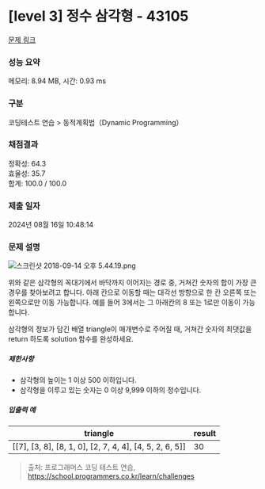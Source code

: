 # [level 3] 정수 삼각형 - 43105 

[문제 링크](https://school.programmers.co.kr/learn/courses/30/lessons/43105) 

### 성능 요약

메모리: 8.94 MB, 시간: 0.93 ms

### 구분

코딩테스트 연습 > 동적계획법（Dynamic Programming）

### 채점결과

정확성: 64.3<br/>효율성: 35.7<br/>합계: 100.0 / 100.0

### 제출 일자

2024년 08월 16일 10:48:14

### 문제 설명

<p><img src="https://grepp-programmers.s3.amazonaws.com/files/production/97ec02cc39/296a0863-a418-431d-9e8c-e57f7a9722ac.png" title="" alt="스크린샷 2018-09-14 오후 5.44.19.png"></p>

<p>위와 같은 삼각형의 꼭대기에서 바닥까지 이어지는 경로 중, 거쳐간 숫자의 합이 가장 큰 경우를 찾아보려고 합니다. 아래 칸으로 이동할 때는 대각선 방향으로 한 칸 오른쪽 또는 왼쪽으로만 이동 가능합니다. 예를 들어 3에서는 그 아래칸의 8 또는 1로만 이동이 가능합니다.</p>

<p>삼각형의 정보가 담긴 배열 triangle이 매개변수로 주어질 때, 거쳐간 숫자의 최댓값을 return 하도록 solution 함수를 완성하세요.</p>

<h5>제한사항</h5>

<ul>
<li>삼각형의 높이는 1 이상 500 이하입니다.</li>
<li>삼각형을 이루고 있는 숫자는 0 이상 9,999 이하의 정수입니다.</li>
</ul>

<h5>입출력 예</h5>
<table class="table">
        <thead><tr>
<th>triangle</th>
<th>result</th>
</tr>
</thead>
        <tbody><tr>
<td>[[7], [3, 8], [8, 1, 0], [2, 7, 4, 4], [4, 5, 2, 6, 5]]</td>
<td>30</td>
</tr>
</tbody>
      </table>

> 출처: 프로그래머스 코딩 테스트 연습, https://school.programmers.co.kr/learn/challenges